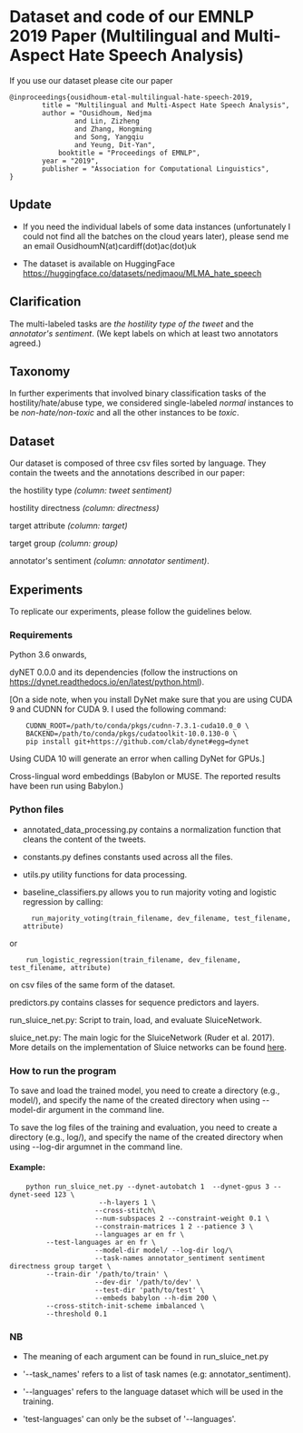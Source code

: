 # Dataset and code of our EMNLP 2019 Paper (Multilingual and Multi-Aspect Hate Speech Analysis)
If you use our dataset please cite our paper

	@inproceedings{ousidhoum-etal-multilingual-hate-speech-2019,
    		title = "Multilingual and Multi-Aspect Hate Speech Analysis",
    		author = "Ousidhoum, Nedjma
             		and Lin, Zizheng
             		and Zhang, Hongming
            		and Song, Yangqiu
            		and Yeung, Dit-Yan",
    			booktitle = "Proceedings of EMNLP",
    		year = "2019",
    		publisher =	"Association for Computational Linguistics",
	}	


## Update
- If you need the individual labels of some data instances (unfortunately I could not find all the batches on the cloud years later), please send me an email OusidhoumN(at)cardiff(dot)ac(dot)uk
 
- The dataset is available on HuggingFace https://huggingface.co/datasets/nedjmaou/MLMA_hate_speech

## Clarification
The multi-labeled tasks are *the hostility type of the tweet* and the *annotator's sentiment*. (We kept labels on which at least two annotators agreed.)

## Taxonomy
In further experiments that involved binary classification tasks of the hostility/hate/abuse type, we considered single-labeled *normal* instances to be *non-hate/non-toxic* and all the other instances to be *toxic*.

## Dataset
Our dataset is composed of three csv files sorted by language. They contain the tweets and the annotations described in our paper:

the hostility type *(column: tweet sentiment)* 

hostility directness *(column: directness)* 

target attribute *(column: target)*

target group *(column: group)* 

annotator's sentiment *(column: annotator sentiment)*.

## Experiments

To replicate our experiments, please follow the guidelines below.

### Requirements
Python 3.6 onwards,

dyNET 0.0.0 and its dependencies (follow the instructions on https://dynet.readthedocs.io/en/latest/python.html).

[On a side note, when you install DyNet make sure that you are using CUDA 9 and CUDNN for CUDA 9. I used the following command:

		CUDNN_ROOT=/path/to/conda/pkgs/cudnn-7.3.1-cuda10.0_0 \
		BACKEND=/path/to/conda/pkgs/cudatoolkit-10.0.130-0 \
		pip install git+https://github.com/clab/dynet#egg=dynet 

 Using CUDA 10 will generate an error when calling DyNet for GPUs.]

Cross-lingual word embeddings (Babylon or MUSE. The reported results have been run using Babylon.)
		

### Python files

- annotated_data_processing.py contains a normalization function that cleans the content of the tweets.

- constants.py defines constants used across all the files.

- utils.py utility functions for data processing.

- baseline_classifiers.py allows you to run majority voting and logistic regression by calling:

		run_majority_voting(train_filename, dev_filename, test_filename, attribute) 
		
 or

		run_logistic_regression(train_filename, dev_filename, test_filename, attribute)
	  
 on csv files of the same form of the dataset.	

predictors.py contains classes for sequence predictors and layers.

run_sluice_net.py: Script to train, load, and evaluate SluiceNetwork.

sluice_net.py: The main logic for the SluiceNetwork (Ruder et al. 2017). More details on the implementation of Sluice networks can be found <a href="https://github.com/sebastianruder/sluice-networks">here</a>. 	  

### How to run the program
To save and load the trained model, you need to create a directory (e.g., model/), and specify the name of the created directory when using --model-dir argument in the command line.

To save the log files of the training and evaluation, you need to create a directory (e.g., log/), and specify the name of the created directory when using --log-dir argumnet in the command line.

#### Example:
		python run_sluice_net.py --dynet-autobatch 1  --dynet-gpus 3 --dynet-seed 123 \
                          --h-layers 1 \
                         --cross-stitch\
                         --num-subspaces 2 --constraint-weight 0.1 \
                         --constrain-matrices 1 2 --patience 3 \
                         --languages ar en fr \
			 --test-languages ar en fr \
                         --model-dir model/ --log-dir log/\
                         --task-names annotator_sentiment sentiment directness group target \
			 --train-dir '/path/to/train' \
                         --dev-dir '/path/to/dev' \
                         --test-dir 'path/to/test' \
                         --embeds babylon --h-dim 200 \
			 --cross-stitch-init-scheme imbalanced \
			 --threshold 0.1

### NB 
- The meaning of each argument can be found in run_sluice_net.py

- '--task_names' refers to a list of task names (e.g: annotator_sentiment).

- '--languages' refers to the language dataset which will be used in the training. 

- 'test-languages' can only be the subset of '--languages'.


